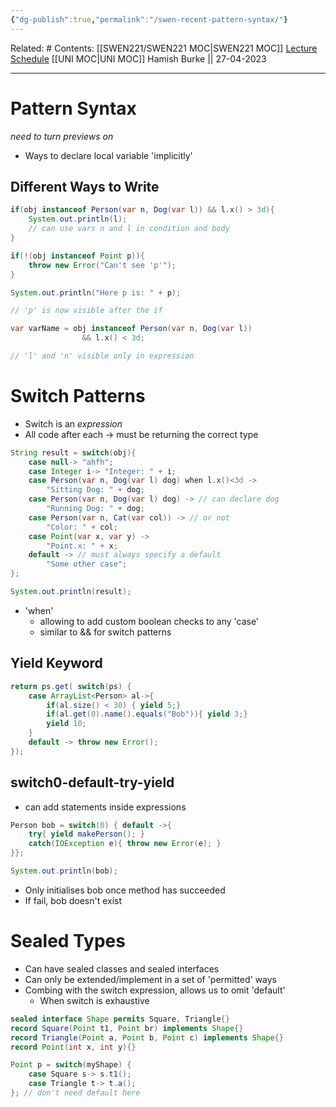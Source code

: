 ```yaml
---
{"dg-publish":true,"permalink":"/swen-recent-pattern-syntax/"}
---
```


Related: #
Contents: [[SWEN221/SWEN221 MOC\|SWEN221 MOC]]
[Lecture Schedule](https://ecs.wgtn.ac.nz/Courses/SWEN221_2023T1/LectureSchedule)
[[UNI MOC\|UNI MOC]]
Hamish Burke || 27-04-2023
***

# Pattern Syntax

*need to turn previews on*
- Ways to declare local variable 'implicitly'

## Different Ways to Write

```java
if(obj instanceof Person(var n, Dog(var l)) && l.x() > 3d){
	System.out.println(l);
	// can use vars n and l in condition and body
}
```

```java
if(!(obj instanceof Point p)){
	throw new Error("Can't see 'p'");
}

System.out.println("Here p is: " + p);

// 'p' is now visible after the if
```

```java
var varName = obj instanceof Person(var n, Dog(var l))
				&& l.x() < 3d;

// 'l' and 'n' visible only in expression
```

# Switch Patterns

- Switch is an *expression*
- All code after each -> must be returning the correct type

```java
String result = switch(obj){
	case null-> "ahfh";
	case Integer i-> "Integer: " + i;
	case Person(var n, Dog(var l) dog) when l.x()<3d ->
		"Sitting Dog: " + dog;
	case Person(var n, Dog(var l) dog) -> // can declare dog
		"Running Dog: " + dog;
	case Person(var n, Cat(var col)) -> // or not
		"Color: " + col;
	case Point(var x, var y) ->
		"Point.x: " + x;
	default -> // must always specify a default
		"Some other case";
};

System.out.println(result);
```

- 'when' 
	- allowing to add custom boolean checks to any 'case'
	- similar to && for switch patterns

## Yield Keyword

```java
return ps.get( switch(ps) {
	case ArrayList<Person> al->{
		if(al.size() < 30) { yield 5;}
		if(al.get(0).name().equals("Bob")){ yield 3;}
		yield 10;
	}
	default -> throw new Error();
});
```

## switch0-default-try-yield

- can add statements inside expressions

```java
Person bob = switch(0) { default ->{
	try{ yield makePerson(); }
	catch(IOException e){ throw new Error(e); }
}};

System.out.println(bob);
```

- Only initialises bob once method has succeeded
- If fail, bob doesn't exist

# Sealed Types

- Can have sealed classes and sealed interfaces
- Can only be extended/implement in a set of 'permitted' ways
- Combing with the switch expression, allows us to omit 'default'
	- When switch is exhaustive

```java
sealed interface Shape permits Square, Triangle{}
record Square(Point t1, Point br) implements Shape{}
record Triangle(Point a, Point b, Point c) implements Shape{}
record Point(int x, int y){}

Point p = switch(myShape) {
	case Square s-> s.t1();
	case Triangle t-> t.a();
}; // don't need default here
```